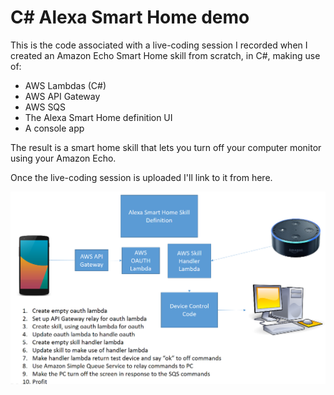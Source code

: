 # C# Alexa Smart Home demo
This is the code associated with a live-coding session I recorded when I created an Amazon Echo Smart Home skill from scratch, in C#, making use of:
* AWS Lambdas (C#)
* AWS API Gateway
* AWS SQS
* The Alexa Smart Home definition UI
* A console app

The result is a smart home skill that lets you turn off your computer monitor using your Amazon Echo.

Once the live-coding session is uploaded I'll link to it from here.

<img src="images/overview.png">
